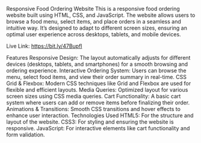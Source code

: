 Responsive Food Ordering Website
This is a responsive food ordering website built using HTML, CSS, and JavaScript. The website allows users to browse a food menu, select items, and place orders in a seamless and intuitive way. It’s designed to adapt to different screen sizes, ensuring an optimal user experience across desktops, tablets, and mobile devices.


Live Link: https://bit.ly/47Bupfl

Features
Responsive Design: The layout automatically adjusts for different devices (desktops, tablets, and smartphones) for a smooth browsing and ordering experience.
Interactive Ordering System: Users can browse the menu, select food items, and view their order summary in real-time.
CSS Grid & Flexbox: Modern CSS techniques like Grid and Flexbox are used for flexible and efficient layouts.
Media Queries: Optimized layout for various screen sizes using CSS media queries.
Cart Functionality: A basic cart system where users can add or remove items before finalizing their order.
Animations & Transitions: Smooth CSS transitions and hover effects to enhance user interaction.
Technologies Used
HTML5: For the structure and layout of the website.
CSS3: For styling and ensuring the website is responsive.
JavaScript: For interactive elements like cart functionality and form validation.
